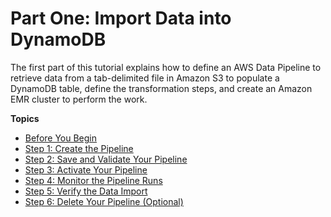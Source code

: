 # Part One: Import Data into DynamoDB<a name="dp-importexport-ddb-part1"></a>

The first part of this tutorial explains how to define an AWS Data Pipeline to retrieve data from a tab\-delimited file in Amazon S3 to populate a DynamoDB table, define the transformation steps, and create an Amazon EMR cluster to perform the work\. 

**Topics**
+ [Before You Begin](dp-importexport-ddb-prereq.md)
+ [Step 1: Create the Pipeline](dp-importexport-ddb-console-start.md)
+ [Step 2: Save and Validate Your Pipeline](dp-import-ddb-save-pipeline-console.md)
+ [Step 3: Activate Your Pipeline](dp-import-ddb-activate-pipeline-console.md)
+ [Step 4: Monitor the Pipeline Runs](dp-import-ddb-execution-pipeline-console.md)
+ [Step 5: Verify the Data Import](dp-import-ddb-pipelinejson-verifydata.md)
+ [Step 6: Delete Your Pipeline \(Optional\)](dp-import-ddb-delete-pipeline-console.md)